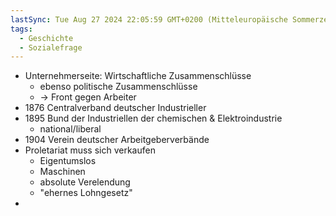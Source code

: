 ```yaml
---
lastSync: Tue Aug 27 2024 22:05:59 GMT+0200 (Mitteleuropäische Sommerzeit)
tags:
  - Geschichte
  - Sozialefrage
---
```

- Unternehmerseite: Wirtschaftliche Zusammenschlüsse 
	- ebenso politische Zusammenschlüsse
	- -> Front gegen Arbeiter
- 1876 Centralverband deutscher Industrieller
- 1895 Bund der Industriellen der chemischen & Elektroindustrie
	- national/liberal
- 1904 Verein deutscher Arbeitgeberverbände
- Proletariat muss sich verkaufen
	- Eigentumslos
	- Maschinen
	- absolute Verelendung
	- "ehernes Lohngesetz"
- 